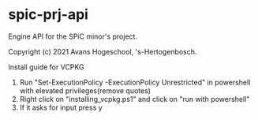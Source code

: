 # spic-prj-api
Engine API for the SPiC minor's project.

Copyright (c) 2021 Avans Hogeschool, 's-Hertogenbosch.

Install guide for VCPKG
1) Run "Set-ExecutionPolicy -ExecutionPolicy Unrestricted" in powershell with elevated privileges(remove quotes)
2) Right click on "installing_vcpkg.ps1" and click on "run with powershell"
3) If it asks for input press y
